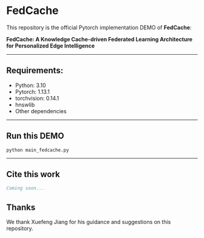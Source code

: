 # FedCache

This repository is the official Pytorch implementation DEMO of **FedCache**:

**FedCache: A Knowledge Cache-driven Federated Learning Architecture for Personalized Edge Intelligence**

--------------------------
## Requirements:
- Python:  3.10
- Pytorch:  1.13.1
- torchvision:  0.14.1
- hnswlib
- Other dependencies

-------
## Run this DEMO
```python main_fedcache.py```

-------

## Cite this work
```bibtex
Coming soon...
```

## Thanks
We thank Xuefeng Jiang for his guidance and suggestions on this repository.